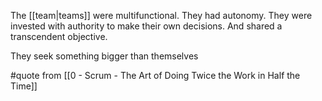 The [[team|teams]] were multifunctional. They had autonomy. They were invested with authority to make their own decisions. And shared a transcendent objective.

They seek something bigger than themselves

#quote from [[0 - Scrum - The Art of Doing Twice the Work in Half the Time]]